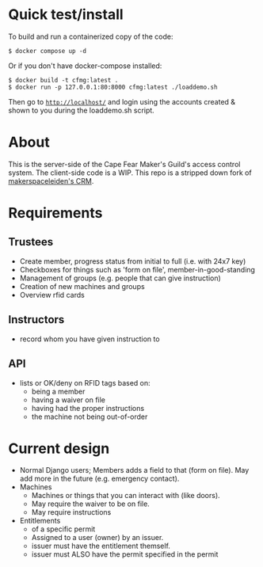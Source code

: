 # Quick test/install

To build and run a containerized copy of the code:
```console
$ docker compose up -d
```
Or if you don't have docker-compose installed:
```console
$ docker build -t cfmg:latest .
$ docker run -p 127.0.0.1:80:8000 cfmg:latest ./loaddemo.sh
```

Then go to [`http://localhost/`](http://localhost/) and login using
the accounts created & shown to you during the loaddemo.sh script.

# About

This is the server-side of the Cape Fear Maker's Guild's access control
system. The client-side code is a WIP. This repo is a stripped down fork of
[makerspaceleiden's
CRM](https://github.com/MakerSpaceLeiden/makerspaceleiden-crm).

# Requirements

## Trustees

  - Create member, progress status from initial to full (i.e. with 24x7 key)
  - Checkboxes for things such as 'form on file', member-in-good-standing
  - Management of groups (e.g. people that can give instruction)
  - Creation of new machines and groups
  - Overview rfid cards

## Instructors
  - record whom you have given instruction to

## API

  - lists or OK/deny on RFID tags based on:
    - being a member
    - having a waiver on file
    - having had the proper instructions
    - the machine not being out-of-order

# Current design

  - Normal Django users; Members adds a field to that (form on file). May add
    more in the future (e.g. emergency contact).
  - Machines
    - Machines or things that you can interact with (like doors).
    - May require the waiver to be on file.
    - May require instructions
  - Entitlements
    - of a specific permit
    - Assigned to a user (owner) by an issuer.
    - issuer must have the entitlement themself.
    - issuer must ALSO have the permit specified in the permit
